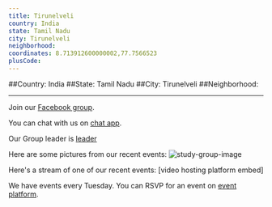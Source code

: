 ```yaml
---
title: Tirunelveli
country: India
state: Tamil Nadu
city: Tirunelveli
neighborhood: 
coordinates: 8.713912600000002,77.7566523
plusCode:
---
```


##Country: India
##State: Tamil Nadu
##City: Tirunelveli
##Neighborhood: 
*****
Join our [Facebook group](https://www.facebook.com/groups/free.code.camp.tirunelveli).

You can chat with us on [chat app]().

Our Group leader is [leader]()

Here are some pictures from our recent events:
![study-group-image]()

Here's a stream of one of our recent events:
[video hosting platform embed]

We have events every Tuesday. You can RSVP for an event on [event platform]().
